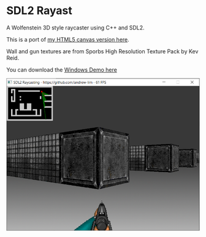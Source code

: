 # SDL2 Rayast

A Wolfenstein 3D style raycaster using C++ and SDL2.

This is a port of [my HTML5 canvas version here](https://github.com/andrew-lim/html5-raycast).

Wall and gun textures are from Sporbs High Resolution Texture Pack by Kev Reid.

You can download the [Windows Demo here](https://github.com/andrew-lim/sdl2-raycast/releases/)

![](res/screenshot800x600.png)

